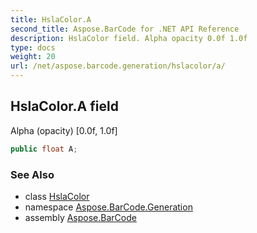 ```yaml
---
title: HslaColor.A
second_title: Aspose.BarCode for .NET API Reference
description: HslaColor field. Alpha opacity 0.0f 1.0f
type: docs
weight: 20
url: /net/aspose.barcode.generation/hslacolor/a/
---
```

## HslaColor.A field

Alpha (opacity) [0.0f, 1.0f]

```csharp
public float A;
```

### See Also

* class [HslaColor](../)
* namespace [Aspose.BarCode.Generation](../../../aspose.barcode.generation/)
* assembly [Aspose.BarCode](../../../)


